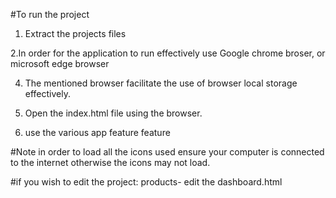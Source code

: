 #To run the project 
1. Extract the projects files 

2.In order for the application to run  effectively use Google chrome broser, or microsoft edge browser

4. The mentioned browser facilitate the use of browser local storage effectively.

3. Open the index.html file using the browser.
4. use the various app feature feature 

#Note in order to load all the icons used ensure your computer is connected to the internet otherwise the icons may not load.

#if you wish to edit the project:
products- edit the dashboard.html

